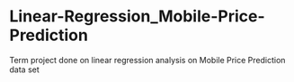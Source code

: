 # Linear-Regression_Mobile-Price-Prediction
Term project done on linear regression analysis on Mobile Price Prediction data set
